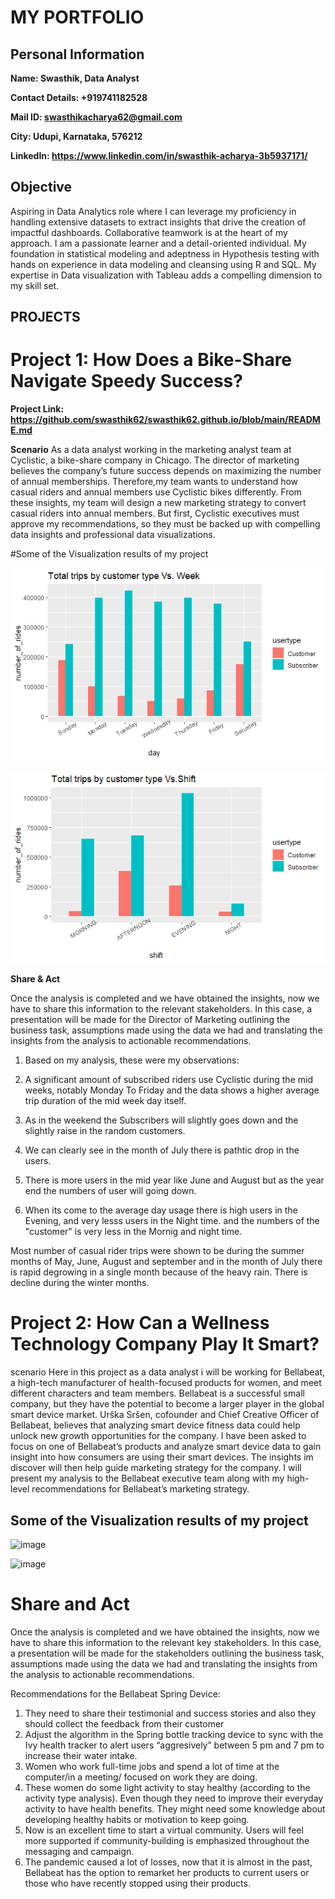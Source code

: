 # MY PORTFOLIO

## Personal Information
**Name: Swasthik, Data Analyst**

**Contact Details: +919741182528**

**Mail ID: swasthikacharya62@gmail.com**

**City: Udupi, Karnataka, 576212**

**LinkedIn: https://www.linkedin.com/in/swasthik-acharya-3b5937171/**


## Objective

Aspiring in Data Analytics role where I can leverage my proficiency in handling extensive datasets to
extract insights that drive the creation of impactful dashboards. Collaborative teamwork is at the heart of
my approach. I am a passionate learner and a detail-oriented individual. My foundation in statistical
modeling and adeptness in Hypothesis testing with hands on experience in data modeling and cleansing
using R and SQL. My expertise in Data visualization with Tableau adds a compelling dimension to my skill
set.

## PROJECTS

# Project 1: How Does a Bike-Share Navigate Speedy Success?

**Project Link: https://github.com/swasthik62/swasthik62.github.io/blob/main/README.md**

**Scenario**
As a data analyst working in the marketing analyst team at Cyclistic, a bike-share company in Chicago. The director of marketing believes the company’s future success depends on maximizing the number of annual memberships. Therefore,my team wants to understand how casual riders and annual members use Cyclistic bikes differently. From these insights, my team will design a new marketing strategy to convert casual riders into annual members. But first, Cyclistic executives must approve my recommendations, so they must be backed up with compelling data insights and professional data visualizations.

#Some of the Visualization results of my project


![App Screenshot](https://github.com/swasthik62/swasthik62.github.io/blob/main/Total%20trips%20by%20customer%20type%20vs%20week.png)


![App Screenshot](https://github.com/swasthik62/swasthik62.github.io/blob/main/total%20trips%20by%20customer%20type%20vs%20Shift.png)

**Share & Act**

Once the analysis is completed and we have obtained the insights, now we have to share this information to the relevant stakeholders. In this case, a presentation will be made for the Director of Marketing outlining the business task, assumptions made using the data we had and translating the insights from the analysis to actionable recommendations.

1. Based on my analysis, these were my observations:

2. A significant amount of subscribed riders use Cyclistic during the mid weeks, notably Monday To Friday and the data shows a higher average trip duration of the mid week day itself.

3. As in the weekend the Subscribers will slightly goes down and the slightly raise in the random customers.

4. We can clearly see in the month of July there is pathtic drop in the users.

5. There is more users in the mid year like June and August but as the year end the numbers of user will going down.

6. When its come to the average day usage there is high users in the Evening, and very lesss users in the Night time. and the numbers of the "customer" is very less in the Mornig and night time.

Most number of casual rider trips were shown to be during the summer months of May, June, August and september and in the month of July there is rapid degrowing in a single month because of the heavy rain. There is decline during the winter months.

# Project 2: How Can a Wellness Technology Company Play It Smart?

scenario
Here in this project as a data analyst i will be working for Bellabeat, a high-tech manufacturer of health-focused products for women, and meet different characters and team members. Bellabeat is a successful small company, but they have the potential to become a larger player in the global smart device market. Urška Sršen, cofounder and Chief Creative Officer of Bellabeat, believes that analyzing smart device fitness data could help unlock new growth opportunities for the company. I have been asked to focus on one of Bellabeat’s products and analyze smart device data to gain insight into how consumers are using their smart devices. The insights im discover will then help guide marketing strategy for the company. I will present my analysis to the Bellabeat executive team along with my high-level recommendations for Bellabeat’s marketing strategy.

## Some of the Visualization results of my project

![image](https://user-images.githubusercontent.com/125183564/225398513-43b3e815-0282-4ff2-ab74-a03427ba826d.png)

![image](https://user-images.githubusercontent.com/125183564/225400229-239cae35-066c-4a7d-920b-f01662676c45.png)

# Share and Act

Once the analysis is completed and we have obtained the insights, now we have to share this information to the relevant key stakeholders. In this case, a presentation will be made for the stakeholders outlining the business task, assumptions made using the data we had and translating the insights from the analysis to actionable recommendations.

Recommendations for the Bellabeat Spring Device:

1. They need to share their testimonial and success stories and also they should collect the feedback from their customer
2. Adjust the algorithm in the Spring bottle tracking device to sync with the Ivy health tracker to alert users “aggresively” between 5 pm and 7 pm to increase their water intake.
2. Women who work full-time jobs  and spend a lot of time at the computer/in a meeting/ focused on work they are doing.
3. These women do some light activity to stay healthy (according to the activity type analysis). Even though they need to improve their everyday activity to have health benefits. They might need some knowledge about developing healthy habits or motivation to keep going.
4. Now is an excellent time to start a virtual community. Users will feel more supported if community-building is emphasized throughout the messaging and campaign.
5. The pandemic caused a lot of losses, now that it is almost in the past, Bellabeat has the option to remarket her products to current users or those who have recently stopped using their products.
